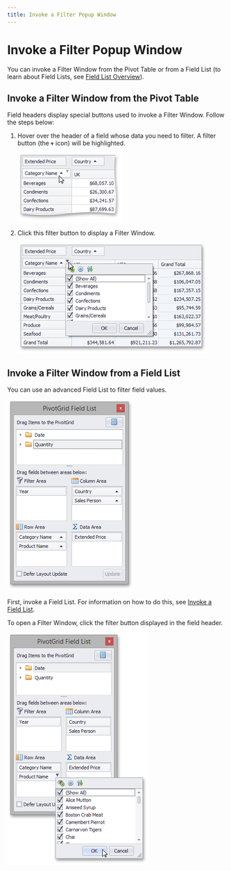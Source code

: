 ```yaml
---
title: Invoke a Filter Popup Window
---
```

# Invoke a Filter Popup Window
You can invoke a Filter Window from the Pivot Table or from a Field List (to learn about Field Lists, see [Field List Overview](../../../field-list-overview.md)).

## Invoke a Filter Window from the Pivot Table
Field headers display special buttons used to invoke a Filter Window. Follow the steps below:
1. Hover over the header of a field whose data you need to filter. A filter button (the ![EU_XtraPivotGrid_FilterButton](../../../../../images/img7613.png) icon) will be highlighted.
	
	![EU_XtraPivotGrid_Filter_HoverFieldHeader](../../../../../images/img7614.png)
2. Click this filter button to display a Filter Window.
	
	![EU_XtraPivotGrid_Filter_FilterList](../../../../../images/img7615.png)

## Invoke a Filter Window from a Field List
You can use an advanced Field List to filter field values.

![EU_XtraPivotGrid_FieldListExcel](../../../../../images/img13517.png)

First, invoke a Field List. For information on how to do this, see [Invoke a Field List](../../../field-list/invoke-a-field-list.md).

To open a Filter Window, click the filter button displayed in the field header.

![EU_XtraPivotGrid_FieldListFiltering](../../../../../images/img13518.png)